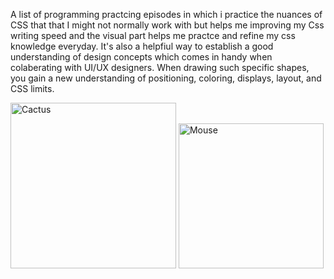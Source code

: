 A list of programming practcing episodes in which i practice the nuances of CSS that that I might not normally work with but helps me improving my Css writing speed and the visual part helps me practce and refine my css knowledge everyday. It's also a helpfiul way to establish a good understanding of design concepts which comes in handy when colaberating with UI/UX designers.
When drawing such specific shapes, you gain a new understanding of positioning, coloring, displays, layout, and CSS limits.

<img width="265" alt="Cactus" src="https://user-images.githubusercontent.com/62359513/204122725-4d9f12c4-6f1f-4c85-b15b-677ed65814cc.png">
<img width="232" alt="Mouse" src="https://user-images.githubusercontent.com/62359513/204122728-17c7a450-eadc-4fe1-a7e8-ad50594498fa.png">

